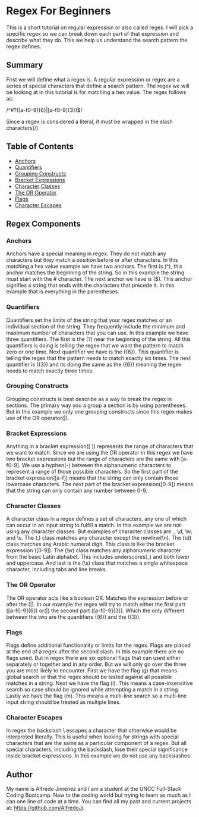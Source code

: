 # Regex For Beginners

This is a short tutorial on regular expression or also called regex. I will pick a specific regex so we can break down each part of that expression and describe what they do. This we help us understand the search pattern the regex defines. 

## Summary

First we will define what a regex is. A regular expression or regex are a series of special characters that define a search pattern. The regex we will be looking at in this tutorial is for matching a hex value. The regex follows as: 

/^#?([a-f0-9]{6}|[a-f0-9]{3})$/

Since a regex is considered a literal, it must be wrapped in the slash characters(/).

## Table of Contents

- [Anchors](#anchors)
- [Quantifiers](#quantifiers)
- [Grouping Constructs](#grouping-constructs)
- [Bracket Expressions](#bracket-expressions)
- [Character Classes](#character-classes)
- [The OR Operator](#the-or-operator)
- [Flags](#flags)
- [Character Escapes](#character-escapes)

## Regex Components

### Anchors

Anchors have a special meaning in regex. They do not match any characters but they match a position before or after characters. In this matching a hex value example we have two anchors. The first is (^), this anchor matches the beginning of the string. So in this example the string must start with the # character. The next anchor we have is ($). This anchor signifies a string that ends with the characters that precede it. In this example that is everything in the parentheses.

### Quantifiers

Quantifiers set the limits of the string that your regex matches or an individual section of the string. They frequently include the minimum and maximum number of characters that you can use. In this example we have three quantifiers. The first is the (?) near the beginning of the string. All this quantifiers is doing is telling the regex that we want the pattern to match zero or one time. Next quantifier we have is the ({6}). This quantifier is telling the regex that the pattern needs to match exactly six times. The next quantifier is ({3}) and its doing the same as the ({6}) meaning the regex needs to match exactly three times. 

### Grouping Constructs

Grouping constructs is best describe as a way to break the regex in sections. The primary way you a group a section is by using parentheses. But in this example we only one grouping constructs since this regex makes use of the OR operator(|).

### Bracket Expressions

Anything in a bracket expression([ ]) represents the range of characters that we want to match. Since we are using the OR operator in this regex we have two bracket expressions but the range of characters are the same with [a-f0-9]. We use a hyphen(-) between the alphanumeric characters to represent a range of those possible characters. So the first part of the bracket expression([a-f]) means that the string can only contain those lowercase characters. The next part of the bracket expression([0-9]) means that the string can only contain any number between 0-9.

### Character Classes

A character class in a regex defines a set of characters, any one of which can occur in an input string to fulfill a match. In this example we are not using any character classes. But examples of character classes are ., \d, \w, and \s. The (.) class matches any character except the newline(\n). The (\d) class matches any Arabic numeral digit. This class is like the bracket expression ([0-9]). The (\w) class matches any alphanumeric character from the basic Latin alphabet. This includes underscores(_) and both lower and uppercase. And last is the (\s) class that matches a single whitespace character, including tabs and line breaks. 

### The OR Operator

The OR operator acts like a boolean OR. Matches the expression before or after the (|). In our example the regex will try to match either the first part ([a-f0-9]{6}) or(|) the second part ([a-f0-9]{3}). Which the only different between the two are the quantifiers ({6}) and the ({3}).

### Flags

Flags define additional functionality or limits for the regex. Flags are placed at the end of a regex after the second slash. In this example there are no flags used. But in regex there are six optional flags that can used either separately or together and in any order. But we will only go over the three you are most likely to encounter. First we have the flag (g) that means global search or that the regex should be tested against all possible matches in a string. Next we have the flag (i). This means a case-insensitive search so case should be ignored while attempting a match in a string. Lastly we have the flag (m). This means a multi-line search so a multi-line input string should be treated as multiple lines.

### Character Escapes

In regex the backslash \ escapes a character that otherwise would be interpreted literally. This is useful when looking for strings with special characters that are the same as a particular component of a regex. But all special characters, including the backslash, lose their special significance inside bracket expressions. In this example we do not use any backslashes. 

## Author

My name is Alfredo Jimenez and I am a student at the UNCC Full-Stack Coding Bootcamp. New to the coding world but trying to learn as much as I can one line of code at a time. You can find all my past and current projects at: https://github.com/AlfredoJi. 